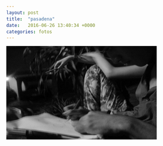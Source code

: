 ```yaml
---
layout: post
title:  "pasadena"
date:   2016-06-26 13:40:34 +0000
categories: fotos
---
```

<img src="/images/marsella.jpg" alt="pasadena" style="width:400px;height:250px;"> 
